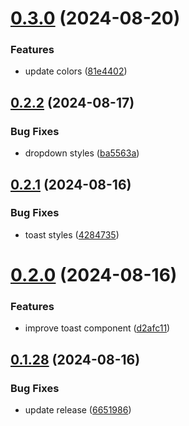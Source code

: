 # [0.3.0](https://github.com/elevz/elevz-ui/compare/v0.2.2...v0.3.0) (2024-08-20)


### Features

* update colors ([81e4402](https://github.com/elevz/elevz-ui/commit/81e44025899965b9709b3484bbadaf5f4f129352))



## [0.2.2](https://github.com/elevz/elevz-ui/compare/v0.2.1...v0.2.2) (2024-08-17)


### Bug Fixes

* dropdown styles ([ba5563a](https://github.com/elevz/elevz-ui/commit/ba5563ad4785103b909953ad5e30f536123c1f04))



## [0.2.1](https://github.com/elevz/elevz-ui/compare/v0.2.0...v0.2.1) (2024-08-16)


### Bug Fixes

* toast styles ([4284735](https://github.com/elevz/elevz-ui/commit/428473597fc6a970ace000412d3450b7459b0a31))



# [0.2.0](https://github.com/elevz/elevz-ui/compare/v0.1.28...v0.2.0) (2024-08-16)


### Features

* improve toast component ([d2afc11](https://github.com/elevz/elevz-ui/commit/d2afc119870871add7b71da556b0ad99054c0790))



## [0.1.28](https://github.com/elevz/elevz-ui/compare/v0.1.27...v0.1.28) (2024-08-16)


### Bug Fixes

* update release ([6651986](https://github.com/elevz/elevz-ui/commit/6651986b6d862f081fd6dbcc15f2fb708b296de5))



